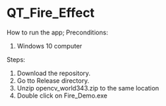 # QT_Fire_Effect

How to run the app;
Preconditions:
1. Windows 10 computer 

Steps:
1.  Download the repository.
2.  Go tto Release directory.
3.  Unzip opencv_world343.zip to the same location
4.  Double click on Fire_Demo.exe
